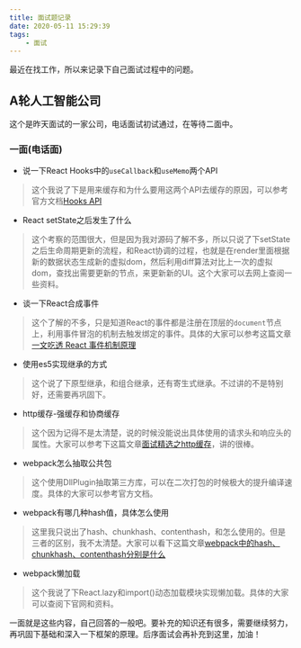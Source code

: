 ```yaml
---
title: 面试题记录
date: 2020-05-11 15:29:39
tags:
    - 面试
---
```

最近在找工作，所以来记录下自己面试过程中的问题。

## A轮人工智能公司
这个是昨天面试的一家公司，电话面试初试通过，在等待二面中。
### 一面(电话面)
* 说一下React Hooks中的`useCallback`和`useMemo`两个API
> 这个我说了下是用来缓存和为什么要用这两个API去缓存的原因，可以参考官方文档[Hooks API](https://react.docschina.org/docs/hooks-reference.html#usecallback)
- React setState之后发生了什么
> 这个考察的范围很大，但是因为我对源码了解不多，所以只说了下setState之后生命周期更新的流程，和React协调的过程，也就是在render里面根据新的数据状态生成新的虚拟dom，然后利用diff算法对比上一次的虚拟dom，查找出需要更新的节点，来更新新的UI。这个大家可以去网上查阅一些资料。
+ 谈一下React合成事件
> 这个了解的不多，只是知道React的事件都是注册在顶层的`document`节点上，利用事件冒泡的机制去触发绑定的事件。具体的大家可以参考这篇文章[一文吃透 React 事件机制原理](https://mp.weixin.qq.com/s/8KrgoeLSuZ5-p-0cDZeb8A)
* 使用es5实现继承的方式
> 这个说了下原型继承，和组合继承，还有寄生式继承。不过讲的不是特别好，还需要再巩固下。
- http缓存-强缓存和协商缓存
> 这个因为记得不是太清楚，说的时候没能说出具体使用的请求头和响应头的属性。大家可以参考下这篇文章[面试精选之http缓存](https://juejin.im/post/5b3c87386fb9a04f9a5cb037)，讲的很棒。
+ webpack怎么抽取公共包
> 这个使用DllPlugin抽取第三方库，可以在二次打包的时候极大的提升编译速度。具体的大家可以参考官方文档。
* webpack有哪几种hash值，具体怎么使用
> 这里我只说出了hash、chunkhash、contenthash，和怎么使用的。但是三者的区别，我不太清楚。大家可以看下这篇文章[webpack中的hash、chunkhash、contenthash分别是什么](https://juejin.im/post/5d70aee4f265da03f12e7ab2)
- webpack懒加载
> 这个我说了下React.lazy和import()动态加载模块实现懒加载。具体的大家可以查阅下官网和资料。

一面就是这些内容，自己回答的一般吧。要补充的知识还有很多，需要继续努力，再巩固下基础和深入一下框架的原理。后序面试会再补充到这里，加油！